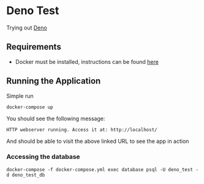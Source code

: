 # Deno Test
Trying out [Deno](https://deno.land/)

## Requirements

- Docker must be installed, instructions can be found [here](https://docs.docker.com/engine/install/)

## Running the Application

Simple run

```
docker-compose up
```

You should see the following message:

```
HTTP webserver running. Access it at: http://localhost/
```

And should be able to visit the above linked URL to see the app in action

### Accessing the database

```
docker-compose -f docker-compose.yml exec database psql -U deno_test -d deno_test_db
```